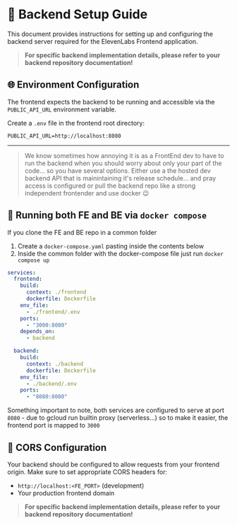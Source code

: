 # 🔧 Backend Setup Guide

This document provides instructions for setting up and configuring the backend server required for the ElevenLabs Frontend application.

> **For specific backend implementation details, please refer to your backend repository documentation!**

## 🌐 Environment Configuration

The frontend expects the backend to be running and accessible via the `PUBLIC_API_URL` environment variable.

Create a `.env` file in the frontend root directory:

```env
PUBLIC_API_URL=http://localhost:8080
```
---

> We know sometimes how annoying it is as a FrontEnd dev to have to run the backend when you should worry about only your part of the code... so you have several options. Either use a the hosted dev backend API that is mainintaining it's release schedule... and pray access is configured or pull the backend repo like a strong independent frontender and use docker 😉

## 🐋 Running both FE and BE via `docker compose`
If you clone the FE and BE repo in a common folder
1. Create a `docker-compose.yaml` pasting inside the contents below 
2. Inside the common folder with the docker-compose file just run `docker compose up` 
>
```yaml
services:
  frontend:
    build:
      context: ./frontend
      dockerfile: Dockerfile
    env_file:
      - ./frontend/.env
    ports:
      - "3000:8080"
    depends_on:
      - backend

  backend:
    build:
      context: ./backend
      dockerfile: Dockerfile
    env_file:
      - ./backend/.env 
    ports:
      - "8080:8080"
```
Something important to note, both services are configured to serve at port `8080` - due to gcloud run builtin proxy (serverless...) so to make it easier, the frontend port is mapped to `3000`

## 🔧 CORS Configuration

Your backend should be configured to allow requests from your frontend origin. Make sure to set appropriate CORS headers for:

- `http://localhost:<FE_PORT>` (development)
- Your production frontend domain

> **For specific backend implementation details, please refer to your backend repository documentation!**